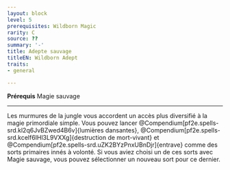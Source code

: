 ```yaml
---
layout: block
level: 5
prerequisites: Wildborn Magic
rarity: C
source: ??
summary: '-'
title: Adepte sauvage
titleEN: Wildborn Adept
traits:
- general

---
```


<p><span id="ctl00_MainContent_DetailedOutput"><strong>Prérequis</strong> Magie sauvage<br></span></p>
<hr>
<p>Les murmures de la jungle vous accordent un accès plus diversifié à la magie primordiale simple. Vous pouvez lancer @Compendium[pf2e.spells-srd.kl2q6JvBZwed4B6v]{lumières dansantes}, @Compendium[pf2e.spells-srd.kcelf6IHl3L9VXXg]{destruction de mort-vivant} et @Compendium[pf2e.spells-srd.uZK2BYzPnxUBnDjr]{entrave} comme des sorts primaires innés à volonté. Si vous aviez choisi un de ces sorts avec Magie sauvage, vous pouvez sélectionner un nouveau sort pour ce dernier.&nbsp;</p>